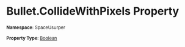 # Bullet.CollideWithPixels Property

<small>**Namespace**: SpaceUsurper</small>

<small>**Property Type**: [Boolean](https://docs.microsoft.com/en-us/dotnet/api/system.boolean?view=netframework-4.5)</small>

